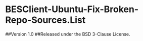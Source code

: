 # BESClient-Ubuntu-Fix-Broken-Repo-Sources.List
##Version 1.0
##Released under the BSD 3-Clause License.
